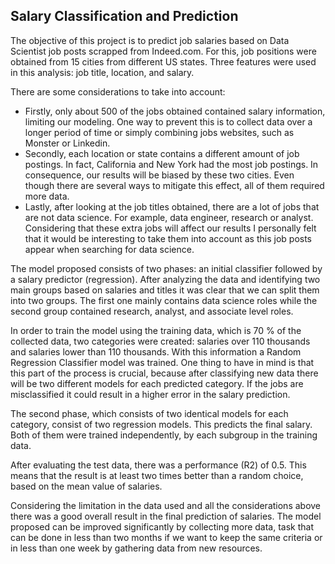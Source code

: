 ## Salary Classification and Prediction

The objective of this project is to predict job salaries based on Data Scientist job posts scrapped from Indeed.com. For this, job positions
were obtained from 15 cities from different US states. Three features were used in this analysis: job title, location, and salary.

There are some considerations to take into account:
- Firstly, only about 500 of the jobs obtained contained salary information, limiting our modeling. One way to prevent this is to collect data over a longer period of time or simply combining jobs websites, such as Monster or Linkedin.
- Secondly, each location or state contains a different amount of job postings. In fact, California and New York had the most job postings. In consequence, our results will be biased by these two cities. Even though there are several ways to mitigate this effect, all of them required
more data.
- Lastly, after looking at the job titles obtained, there are a lot of jobs that are not data science. For example, data engineer, research or analyst. Considering that these extra jobs will affect our results I personally felt that it would be interesting to take them into account as this job posts appear when searching for data science.

The model proposed consists of two phases: an initial classifier followed by a salary predictor (regression). After analyzing the data and identifying two main groups based on salaries and titles it was clear that we can split them into two groups. The first one mainly contains data science roles while the second group contained research, analyst, and associate level roles.

In order to train the model using the training data, which is 70 % of the collected data, two categories were created: salaries over 110 thousands and salaries lower than 110 thousands. With this information a Random Regression Classifier model was trained. One thing to have in mind is that this part of the process is crucial, because after classifying new data there will be two different models for each predicted category. If the jobs are misclassified it could result in a higher error in the salary prediction.

The second phase, which consists of two identical models for each category, consist of two regression models. This predicts the final salary.
Both of them were trained independently, by each subgroup in the training data.

After evaluating the test data, there was a performance (R2) of 0.5. This means that the result is at least two times better than a random choice, based on the mean value of salaries.

Considering the limitation in the data used and all the considerations above there was a good overall result in the final prediction of salaries.
The model proposed can be improved significantly by collecting more data, task that can be done in less than two months if we want to keep the same criteria or in less than one week by gathering data from new resources.
